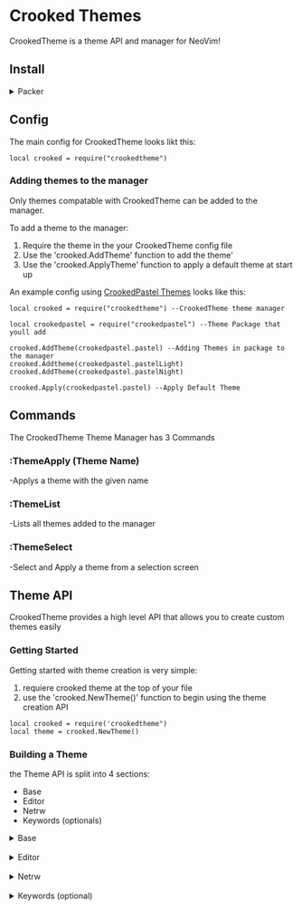 # Crooked Themes

CrookedTheme is a theme API and manager for NeoVim!

## Install
<details>
 <summary>Packer</summary>

  ```
  use{'ethan-heimer/crookedtheme'}
  ```

</details>

## Config

The main config for CrookedTheme looks likt this: 

```
local crooked = require("crookedtheme")
```

### Adding themes to the manager 

Only themes compatable with CrookedTheme can be added to the manager. 

To add a theme to the manager:
1. Require the theme in the your CrookedTheme config file
2. Use the 'crooked.AddTheme' function to add the theme'
3. Use the 'crooked.ApplyTheme' function to apply a default theme at start up

An example config using [CrookedPastel Themes](https://github.com/Ethan-Heimer/CrookedPastel) looks like this:

```
local crooked = require("crookedtheme") --CrookedTheme theme manager

local crookedpastel = require("crookedpastel") --Theme Package that youll add

crooked.AddTheme(crookedpastel.pastel) --Adding Themes in package to the manager
crooked.Addtheme(crookedpastel.pastelLight)
crooked.AddTheme(crookedpastel.pastelNight)

crooked.Apply(crookedpastel.pastel) --Apply Default Theme
```
## Commands

The CrookedTheme Theme Manager has 3 Commands

### :ThemeApply (Theme Name)
-Applys a theme with the given name

### :ThemeList
-Lists all themes added to the manager

### :ThemeSelect
-Select and Apply a theme from a selection screen

## Theme API

CrookedTheme provides a high level API that allows you to create custom themes easily

### Getting Started

Getting started with theme creation is very simple:
1. requiere crooked theme at the top of your file
2. use the 'crooked.NewTheme()' function to begin using the theme creation API

```
local crooked = require('crookedtheme")
local theme = crooked.NewTheme()
```

### Building a Theme

the Theme API is split into 4 sections: 
- Base
- Editor
- Netrw
- Keywords (optionals)

<details>
  <summary>Base</summary>

  The Base Section contains all settings that have to do with basic code editing and files. Here are the settings you'll find:

  <details>
    <summary>number</summary>
    Changes the color of Numbers
   
    theme.base.number = {fg = (hex), bg = (hex), bold = (flag), underline = (flag), italic = (flag)}
    
  </details>

  <details>
    <summary>string</summary>
    Changes the color of Strings
   
    theme.base.string = {fg = (hex), bg = (hex), bold = (flag), underline = (flag), italic = (flag)}
    
  </details>

  <details>
    <summary>type</summary>
    Changes the color of types
   
    theme.base.type = {fg = (hex), bg = (hex), bold = (flag), underline = (flag), italic = (flag)}
    
  </details>

  <details>
    <summary>method</summary>
    Changes the color of method
   
    theme.base.method = {fg = (hex), bold = (flag), underline = (flag), italic = (flag)}
    
  </details>

  <details>
    <summary>identifier</summary>
    Changes the color of identifiers
   
    theme.base.identifier = {fg = (hex), bold = (flag), underline = (flag), italic = (flag)}
    
  </details>

  <details>
    <summary>statement</summary>
    Changes the color of Statements
   
    theme.base.statement = {fg = (hex), bold = (flag), underline = (flag), italic = (flag)}
    
  </details>

  <details>
    <summary>comment</summary>
    Changes the color of comments
   
    theme.base.comment = {fg = (hex), bold = (flag), underline = (flag), italic = (flag)}
    
  </details>

  <details>
    <summary>constant</summary>
    Changes the color of constants
   
    theme.base.number = {fg = (hex), bold = (flag), underline = (flag), italic = (flag)}
    
  </details>

  <details>
    <summary>preproc</summary>
    Changes the color of pre processors
   
    theme.base.preproc = {fg = (hex), bold = (flag), underline = (flag), italic = (flag)}
    
  </details>

  <details>
    <summary>symbol</summary>
    Changes the color of Symbols
   
    theme.base.symbol = {fg = (hex), bold = (flag), underline = (flag), italic = (flag)}
    
  </details>

  <details>
    <summary>boolean</summary>
    Changes the color of booleans
   
    theme.base.boolean = {fg = (hex), bold = (flag), underline = (flag), italic = (flag)}
    
  </details>

  <details>
    <summary>keyword</summary>
    Changes the color of keywords
   
    theme.base.keyword = {fg = (hex), bold = (flag), underline = (flag), italic = (flag)}
    
  </details>

</details>

<br>

<details>
  <summary>Editor</summary>

  The Editor section contains all settings that have to do with the text editor. Here are the settings you'll find:

   <details>
    <summary>lineNumber</summary>
    Changes the color of the line numbers
   
    theme.editor.lineNumber = {fg = (hex), bold = (flag), underline = (flag), italic = (flag)}
    
  </details>

  <details>
    <summary>colorColumn</summary>
    Changes the color of the color column
   
    theme.editor.colorColumn = {fg = (hex), bold = (flag), underline = (flag), italic = (flag)}
    
  </details>

  <details>
    <summary>background</summary>
    Changes the color of the editor background
   
    theme.editor.background = {fg = (hex), bold = (flag), underline = (flag), italic = (flag)}
    
  </details>

  <details>
    <summary>cursorColumn</summary>
    Changes the color of the cursor column
   
    theme.editor.cursorColumn = {fg = (hex), bold = (flag), underline = (flag), italic = (flag)}
    
  </details>

  <details>
    <summary>indentLine</summary>
    Changes the color of an indent line (if you have one)
   
    theme.editor.indentLine = {fg = (hex), bold = (flag), underline = (flag), italic = (flag)}
    
  </details>

  <details>
    <summary>indentScope</summary>
    Changes the color of an indent line when you are in scope (if you have one)
   
    theme.editor.indentScope = {fg = (hex), bold = (flag), underline = (flag), italic = (flag)}
    
  </details>

  <details>
    <summary>error</summary>
    Changes the color of errors
   
    theme.editor.error = {fg = (hex), bold = (flag), underline = (flag), italic = (flag)}
    
  </details>

  <details>
    <summary>warning</summary>
    Changes the color of warnings
   
    theme.editor.warning = {fg = (hex), bold = (flag), underline = (flag), italic = (flag)}
    
  </details>

  <details>
    <summary>menu</summary>
    Changes the color of float menus
   
    theme.editor.menu = {fg = (hex), bold = (flag), underline = (flag), italic = (flag)}
    
  </details>

  <details>
    <summary>title</summary>
    Changes the color of any titles
   
    theme.editor.title = {fg = (hex), bold = (flag), underline = (flag), italic = (flag)}
    
  </details>

  <details>
    <summary>search</summary>
    Changes the color of searches
   
    theme.editor.search = {fg = (hex), bold = (flag), underline = (flag), italic = (flag)}
    
  </details>

  <details>
    <summary>nontext</summary>
    Changes the color of non text elements
   
    theme.editor.nontext  = {fg = (hex), bold = (flag), underline = (flag), italic = (flag)}
    
  </details>
</details>

<br>

<details>
  <summary>Netrw</summary>

   The Editor section contains all settings that have to do with Netrw. Here are the settings you'll find:

   <details>
    <summary>dir</summary>
    Changes the color of directories
   
    theme.netrw.dir  = {fg = (hex), bold = (flag), underline = (flag), italic = (flag)}
    
  </details>

  <details>
    <summary>exe</summary>
    Changes the color of executables
   
    theme.netrw.exe  = {fg = (hex), bold = (flag), underline = (flag), italic = (flag)}
    
  </details>

  <details>
    <summary>symlink</summary>
    Changes the color of symlinks
   
    theme.netrw.symlink  = {fg = (hex), bold = (flag), underline = (flag), italic = (flag)}
    
  </details>

  <details>
    <summary>version</summary>
    Changes the color of the netrw version
   
    theme.netrw.version  = {fg = (hex), bold = (flag), underline = (flag), italic = (flag)}
    
  </details>

  <details>
    <summary>gray</summary>
    Changes the color of the netrw secondary color
   
    theme.netrw.gray  = {fg = (hex), bold = (flag), underline = (flag), italic = (flag)}
    
  </details>

  <details>
    <summary>comment</summary>
    Changes the color of netrw comments
   
    theme.netrw.comment  = {fg = (hex), bold = (flag), underline = (flag), italic = (flag)}
    
  </details>

  <details>
    <summary>base</summary>
    Changes the base color of netrw text
   
    theme.netrw.base  = {fg = (hex), bold = (flag), underline = (flag), italic = (flag)}
    
  </details>

  <details>
    <summary>time</summary>
    Changes the color of netrw time
   
    theme.netrw.time  = {fg = (hex), bold = (flag), underline = (flag), italic = (flag)}
    
  </details>

  <details>
    <summary>date</summary>
    Changes the color of netrw date
   
    theme.netrw.date  = {fg = (hex), bold = (flag), underline = (flag), italic = (flag)}
    
  </details>

  <details>
    <summary>change</summary>
    Changes the color of change highlighting in netrw
   
    theme.netrw.change  = {fg = (hex), bold = (flag), underline = (flag), italic = (flag)}
    
  </details>

  <details>
    <summary>cursorLine</summary>
    Changes the color of the cursor line
   
    theme.netrw.cursorLine  = {fg = (hex), bold = (flag), underline = (flag), italic = (flag)}
    
  </details>
</details>

<br>

<details>
  <summary>Keywords (optional)</summary>

   The Editor section contains all settings that have to do with changing the colors of specific key words. These options are optional as the 'base' section covers most of these keywords. Here are the settings you'll find:

   <details>
    <summary>method</summary>
     Changes the color of the function declaration key word
   
     theme.keyword.method = {fg = (hex), bold = (flag), underline = (flag), italic = (flag)} 
  </details>

   <details>
    <summary>modifiers</summary>
    Changes the color of modifiers
   
    theme.keyword.modifier  = {fg = (hex), bold = (flag), underline = (flag), italic = (flag)}
    
  </details>

  <details>
    <summary>builtinType</summary>
    Changes the color of built in types
   
    theme.keyword.builtinType  = {fg = (hex), bold = (flag), underline = (flag), italic = (flag)}
    
  </details>

  <details>
    <summary>builtinMethod</summary>
    Changes the color of built in methods
   
    theme.keyword.builtinMethods  = {fg = (hex), bold = (flag), underline = (flag), italic = (flag)}
    
  </details>

  <details>
    <summary>builtinConstant</summary>
    Changes the color of built in constants
   
    theme.keyword.builtinConstants  = {fg = (hex), bold = (flag), underline = (flag), italic = (flag)}
    
  </details>

  <details>
    <summary>loop</summary>
    Changes the color of loop keywords (while, for, foreach)
   
    theme.keyword.loop  = {fg = (hex), bold = (flag), underline = (flag), italic = (flag)}
    
  </details>

  <details>
    <summary>returning</summary>
    Changes the color of the return keyword
   
    theme.keyword.returning  = {fg = (hex), bold = (flag), underline = (flag), italic = (flag)}
    
  </details>

  <details>
    <summary>conditional</summary>
    Changes the color of conditional keywords
   
    theme.keyword.conditional = {fg = (hex), bold = (flag), underline = (flag), italic = (flag)}
    
  </details>

  <details>
    <summary>macroConstants</summary>
    Changes the color of macro constants
   
    theme.keyword.macroConstant  = {fg = (hex), bold = (flag), underline = (flag), italic = (flag)}
    
  </details>

  <details>
    <summary>import</summary>
    Changes the color of import keywords
   
    theme.keyword.import  = {fg = (hex), bold = (flag), underline = (flag), italic = (flag)}
    
  </details>

  <details>
    <summary>define</summary>
    Changes the color of the '#define' keyword
   
    theme.keyword.define  = {fg = (hex), bold = (flag), underline = (flag), italic = (flag)}
    
  </details>

  <details>
    <summary>definitions</summary>
    Changes the color of class definitions (struct, class, template)
   
    theme.keyword.definitions = {fg = (hex), bold = (flag), underline = (flag), italic = (flag)}
    
  </details>
   
</details>





